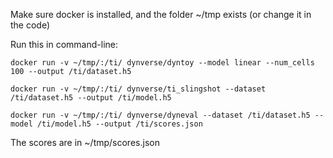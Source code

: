 Make sure docker is installed, and the folder ~/tmp exists (or change it in the code)

Run this in command-line:

```
docker run -v ~/tmp/:/ti/ dynverse/dyntoy --model linear --num_cells 100 --output /ti/dataset.h5

docker run -v ~/tmp/:/ti/ dynverse/ti_slingshot --dataset /ti/dataset.h5 --output /ti/model.h5

docker run -v ~/tmp/:/ti/ dynverse/dyneval --dataset /ti/dataset.h5 --model /ti/model.h5 --output /ti/scores.json
```

The scores are in ~/tmp/scores.json
